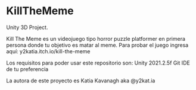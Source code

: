 # KillTheMeme
Unity 3D Project.

Kill The Meme es un videojuego tipo horror puzzle platformer en primera persona donde tu objetivo es matar al meme.
Para probar el juego ingresa aquí: y2katia.itch.io/kill-the-meme

Los requisitos para poder usar este repositorio son:
Unity 2021.2.5f
Git
IDE de tu preferencia

La autora de este proyecto es Katia Kavanagh aka @y2kat.ia
